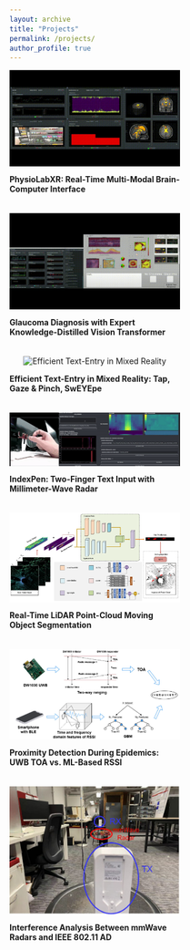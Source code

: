```yaml
---
layout: archive
title: "Projects"
permalink: /projects/
author_profile: true
---
```



<div style="display: flex; flex-wrap: wrap; gap: 20px; justify-content: flex-start; align-items: flex-end;">
  
  <!-- Wrapper to maintain equal width for all items -->
  <div style="flex: 1 1 300px; max-width: 300px; display: flex; flex-direction: column; align-items: center;">
    <img src="../images/publications/PhysioLabXR-fMRI-Demo.gif" alt="PhysioLabXR" style="max-width: 100%; height: auto;">
    <p><strong>PhysioLabXR: Real-Time Multi-Modal Brain-Computer Interface</strong></p>
  </div>

  <div style="flex: 1 1 300px; max-width: 300px; display: flex; flex-direction: column; align-items: center;">
    <img src="../images/publications/VirtualVitality-Demo.gif" alt="Glaucoma Diagnosis" style="max-width: 100%; height: auto;">
    <p><strong>Glaucoma Diagnosis with Expert Knowledge-Distilled Vision Transformer</strong></p>
  </div>

  <div style="flex: 1 1 300px; max-width: 300px; display: flex; flex-direction: column; align-items: center;">
    <img src="../images/publications/SwEYEpe-Demo.gif" alt="Efficient Text-Entry in Mixed Reality" style="max-width: 100%; height: auto;">
    <p><strong>Efficient Text-Entry in Mixed Reality: Tap, Gaze & Pinch, SwEYEpe</strong></p>
  </div>

  <div style="flex: 1 1 300px; max-width: 300px; display: flex; flex-direction: column; align-items: center;">
    <img src="../images/publications/IndexPen-Demo.gif" alt="IndexPen" style="max-width: 100%; height: auto;">
    <p><strong>IndexPen: Two-Finger Text Input with Millimeter-Wave Radar</strong></p>
  </div>

  <div style="flex: 1 1 300px; max-width: 300px; display: flex; flex-direction: column; align-items: center;">
    <img src="../images/publications/2022-12-29-Lidar-Teaser.png" alt="LiDAR Point-Cloud Segmentation" style="max-width: 100%; height: auto;">
    <p><strong>Real-Time LiDAR Point-Cloud Moving Object Segmentation</strong></p>
  </div>

  <div style="flex: 1 1 300px; max-width: 300px; display: flex; flex-direction: column; align-items: center;">
    <img src="../images/publications/2022-10-14-Proximity-Teaser.png" alt="Proximity Detection" style="max-width: 100%; height: auto;">
    <p><strong>Proximity Detection During Epidemics: UWB TOA vs. ML-Based RSSI</strong></p>
  </div>

  <div style="flex: 1 1 300px; max-width: 300px; display: flex; flex-direction: column; align-items: center;">
    <img src="../images/publications/2022-05-16-Interference-Teaser.png" alt="Interference Analysis" style="max-width: 100%; height: auto;">
    <p><strong>Interference Analysis Between mmWave Radars and IEEE 802.11 AD</strong></p>
  </div>

</div>
